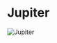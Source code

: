 # Jupiter
![Jupiter](https://github.com/user-attachments/assets/1b7b6c09-1725-41d7-afe7-de4bb96b67a4)
